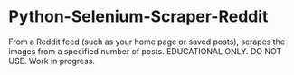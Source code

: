 # Python-Selenium-Scraper-Reddit
From a Reddit feed (such as your home page or saved posts), scrapes the images from a specified number of posts. EDUCATIONAL ONLY. DO NOT USE.
Work in progress.
